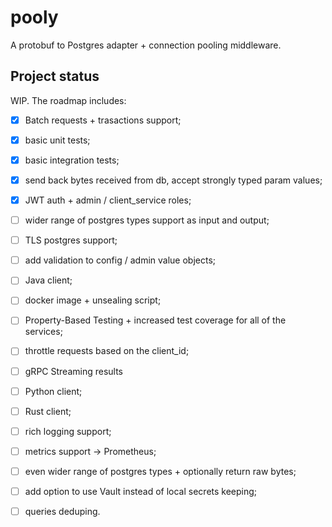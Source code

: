 # pooly

A protobuf to Postgres adapter + connection pooling middleware.

## Project status

WIP. The roadmap includes:

- [x] Batch requests + trasactions support;
- [x] basic unit tests;
- [x] basic integration tests;
- [x] send back bytes received from db, accept strongly typed param values;
- [x] JWT auth + admin / client_service roles;
- [ ] wider range of postgres types support as input and output;
- [ ] TLS postgres support;
- [ ] add validation to config / admin value objects;
- [ ] Java client;
- [ ] docker image + unsealing script;
- [ ] Property-Based Testing + increased test coverage for all of the services;
- [ ] throttle requests based on the client_id;
- [ ] gRPC Streaming results
- [ ] Python client;
- [ ] Rust client;
- [ ] rich logging support;
- [ ] metrics support -> Prometheus;
- [ ] even wider range of postgres types + optionally return raw bytes;
- [ ] add option to use Vault instead of local secrets keeping;
- [ ] queries deduping.

